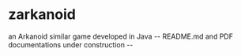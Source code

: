 # zarkanoid
an Arkanoid similar game developed in Java
-- README.md and PDF documentations under construction --
